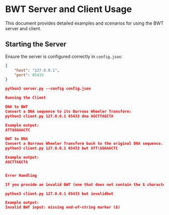 # BWT Server and Client Usage

This document provides detailed examples and scenarios for using the BWT server and client.

## Starting the Server

Ensure the server is configured correctly in `config.json`:
```json
{
    "host": "127.0.0.1",
    "port": 65433
}

python3 server.py --config config.json

Running the Client

DNA to BWT
Convert a DNA sequence to its Burrows Wheeler Transform:
python3 client.py 127.0.0.1 65433 dna AGCTTAGCTA

Example output:
ATT$GGAACTC

BWT to DNA
Convert a Burrows Wheeler Transform back to the original DNA sequence. Note the use of escaping for the $ character:
python3 client.py 127.0.0.1 65433 bwt ATT\$GGAACTC

Example output:
AGCTTAGCTA


Error Handling

If you provide an invalid BWT (one that does not contain the $ character), the server will respond with an error message:

python3 client.py 127.0.0.1 65433 bwt invalidbwt

Example output:
Invalid BWT input: missing end-of-string marker ($)






